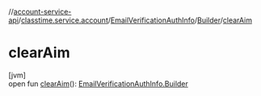 //[account-service-api](../../../../index.md)/[classtime.service.account](../../index.md)/[EmailVerificationAuthInfo](../index.md)/[Builder](index.md)/[clearAim](clear-aim.md)

# clearAim

[jvm]\
open fun [clearAim](clear-aim.md)(): [EmailVerificationAuthInfo.Builder](index.md)
